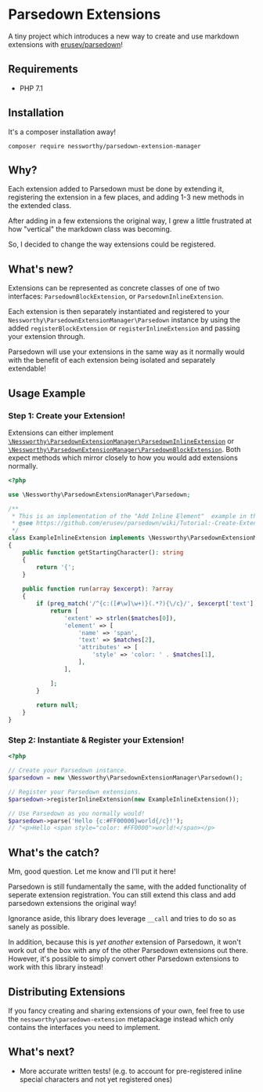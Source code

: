 # Parsedown Extensions

A tiny project which introduces a new way to create and use markdown extensions with [erusev/parsedown][1]!

## Requirements

* PHP 7.1

## Installation

It's a composer installation away!

```
composer require nessworthy/parsedown-extension-manager
```

## Why?

Each extension added to Parsedown must be done by extending it, registering the extension in a few places, and adding
1-3 new methods in the extended class.

After adding in a few extensions the original way, I grew a little frustrated at how "vertical" the markdown
class was becoming. 

So, I decided to change the way extensions could be registered.

## What's new?

Extensions can be represented as concrete classes of one of two interfaces: `ParsedownBlockExtension`, or `ParsedownInlineExtension`.

Each extension is then separately instantiated and registered to your `Nessworthy\ParsedownExtensionManager\Parsedown` instance by using the added
`registerBlockExtension` or `registerInlineExtension` and passing your extension through.

Parsedown will use your extensions in the same way as it normally would with the benefit of each extension being isolated
and separately extendable!

## Usage Example

### Step 1: Create your Extension!

Extensions can either implement [`\Nessworthy\ParsedownExtensionManager\ParsedownInlineExtension`][2] or
[`\Nessworthy\ParsedownExtensionManager\ParsedownBlockExtension`][3]. Both expect methods which mirror closely to how you would
add extensions normally.

```php
<?php

use \Nessworthy\ParsedownExtensionManager\Parsedown;

/**
 * This is an implementation of the "Add Inline Element"  example in the parsedown docs.
 * @see https://github.com/erusev/parsedown/wiki/Tutorial:-Create-Extensions#add-inline-element
 */
class ExampleInlineExtension implements \Nessworthy\ParsedownExtensionManager\ParsedownInlineExtension
{
    public function getStartingCharacter(): string
    {
        return '{';
    }
    
    public function run(array $excerpt): ?array
    {
        if (preg_match('/^{c:([#\w]\w+)}(.*?){\/c}/', $excerpt['text'], $matches)) {
            return [
                'extent' => strlen($matches[0]), 
                'element' => [
                    'name' => 'span',
                    'text' => $matches[2],
                    'attributes' => [
                        'style' => 'color: ' . $matches[1],
                    ],
                ],

            ];
        }
        
        return null;
    }
}

```

### Step 2: Instantiate & Register your Extension!

```php
<?php

// Create your Parsedown instance.
$parsedown = new \Nessworthy\ParsedownExtensionManager\Parsedown();

// Register your Parsedown extensions.
$parsedown->registerInlineExtension(new ExampleInlineExtension());

// Use Parsedown as you normally would!
$parsedown->parse('Hello {c:#FF00000}world{/c}!');
// "<p>Hello <span style="color: #FF0000">world!</span></p>
``` 

## What's the catch?

Mm, good question. Let me know and I'll put it here!

Parsedown is still fundamentally the same, with the added functionality of seperate extension registration.
You can still extend this class and add parsedown extensions the original way!

Ignorance aside, this library does leverage `__call` and tries to do so
as sanely as possible.

In addition, because this is _yet another_ extension of Parsedown, it won't work out of the box with any of the other
Parsedown extensions out there. However, it's possible to simply convert other Parsedown extensions to work with
this library instead!

## Distributing Extensions

If you fancy creating and sharing extensions of your own, feel free to use the `nessworthy\parsedown-extension` 
metapackage instead which only contains the interfaces you need to implement.

## What's next?

* More accurate written tests! (e.g. to account for pre-registered inline special characters and not yet registered ones)

[1]:https://github.com/erusev/parsedown/
[2]:https://github.com/Nessworthy/parsedown-extension/blob/master/src/ParsedownInlineExtension.php
[3]:https://github.com/Nessworthy/parsedown-extension/blob/master/src/ParsedownBlockExtension.php